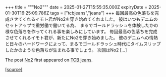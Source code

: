 +++
title = """No2"""
date = 2025-01-27T15:55:35.000Z
expiryDate = 2025-01-30T16:25:09.786Z
tags = ["tcbjeans","jeans"]
+++
毎回最高の色落ちを完成させてくれるイモト君がNo2を穿き始めてくれました。 彼はいつもデニムのセットアップで重労働で働いてる為、 まるでゴールドラッシュを体験したかの様な色落ちを作ってくれる事を楽しみにしています。 毎回最高の色落ちを完成させてくれるイモト君が、新たにNo2を穿き始めました。 彼のデニムへの情熱と日々のハードワークによって、まるでゴールドラッシュ時代にタイムスリップしたかのような色落ちが生まれる事でしょう。 次回はNo2 \[…\]

The post [No2](http://tcbjeans.com/2025/01/28/50999) first appeared on [TCB jeans](http://tcbjeans.com).

[[source]](http://tcbjeans.com/2025/01/28/50999)
